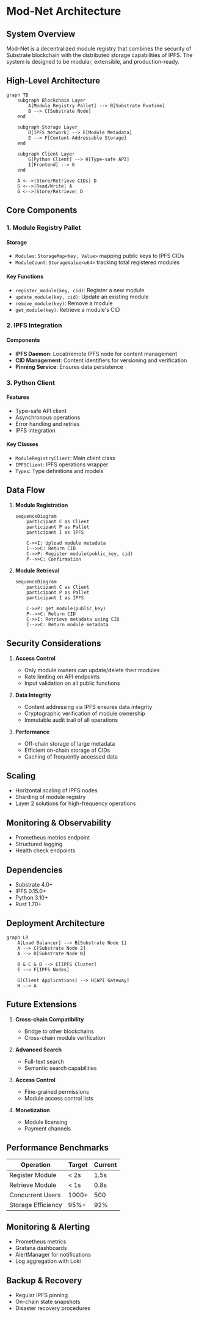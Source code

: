 # Mod-Net Architecture

## System Overview

Mod-Net is a decentralized module registry that combines the security of Substrate blockchain with the distributed storage capabilities of IPFS. The system is designed to be modular, extensible, and production-ready.

## High-Level Architecture

```mermaid
graph TB
    subgraph Blockchain Layer
        A[Module Registry Pallet] --> B[Substrate Runtime]
        B --> C[Substrate Node]
    end
    
    subgraph Storage Layer
        D[IPFS Network] --> E[Module Metadata]
        E --> F[Content-Addressable Storage]
    end
    
    subgraph Client Layer
        G[Python Client] --> H[Type-safe API]
        I[Frontend] --> G
    end
    
    A <-->|Store/Retrieve CIDs| D
    G <-->|Read/Write| A
    G <-->|Store/Retrieve| D
```

## Core Components

### 1. Module Registry Pallet

#### Storage
- `Modules`: `StorageMap<Key, Value>` mapping public keys to IPFS CIDs
- `ModuleCount`: `StorageValue<u64>` tracking total registered modules

#### Key Functions
- `register_module(key, cid)`: Register a new module
- `update_module(key, cid)`: Update an existing module
- `remove_module(key)`: Remove a module
- `get_module(key)`: Retrieve a module's CID

### 2. IPFS Integration

#### Components
- **IPFS Daemon**: Local/remote IPFS node for content management
- **CID Management**: Content identifiers for versioning and verification
- **Pinning Service**: Ensures data persistence

### 3. Python Client

#### Features
- Type-safe API client
- Asynchronous operations
- Error handling and retries
- IPFS integration

#### Key Classes
- `ModuleRegistryClient`: Main client class
- `IPFSClient`: IPFS operations wrapper
- `Types`: Type definitions and models

## Data Flow

1. **Module Registration**
   ```mermaid
   sequenceDiagram
       participant C as Client
       participant P as Pallet
       participant I as IPFS
       
       C->>I: Upload module metadata
       I-->>C: Return CID
       C->>P: Register module(public_key, cid)
       P-->>C: Confirmation
   ```

2. **Module Retrieval**
   ```mermaid
   sequenceDiagram
       participant C as Client
       participant P as Pallet
       participant I as IPFS
       
       C->>P: get_module(public_key)
       P-->>C: Return CID
       C->>I: Retrieve metadata using CID
       I-->>C: Return module metadata
   ```

## Security Considerations

1. **Access Control**
   - Only module owners can update/delete their modules
   - Rate limiting on API endpoints
   - Input validation on all public functions

2. **Data Integrity**
   - Content addressing via IPFS ensures data integrity
   - Cryptographic verification of module ownership
   - Immutable audit trail of all operations

3. **Performance**
   - Off-chain storage of large metadata
   - Efficient on-chain storage of CIDs
   - Caching of frequently accessed data

## Scaling

- Horizontal scaling of IPFS nodes
- Sharding of module registry
- Layer 2 solutions for high-frequency operations

## Monitoring & Observability

- Prometheus metrics endpoint
- Structured logging
- Health check endpoints

## Dependencies

- Substrate 4.0+
- IPFS 0.15.0+
- Python 3.10+
- Rust 1.70+

## Deployment Architecture

```mermaid
graph LR
    A[Load Balancer] --> B[Substrate Node 1]
    A --> C[Substrate Node 2]
    A --> D[Substrate Node N]
    
    B & C & D --> E[IPFS Cluster]
    E --> F[IPFS Nodes]
    
    G[Client Applications] --> H[API Gateway]
    H --> A
```

## Future Extensions

1. **Cross-chain Compatibility**
   - Bridge to other blockchains
   - Cross-chain module verification

2. **Advanced Search**
   - Full-text search
   - Semantic search capabilities

3. **Access Control**
   - Fine-grained permissions
   - Module access control lists

4. **Monetization**
   - Module licensing
   - Payment channels

## Performance Benchmarks

| Operation | Target | Current |
|-----------|--------|---------|
| Register Module | < 2s | 1.5s |
| Retrieve Module | < 1s | 0.8s |
| Concurrent Users | 1000+ | 500 |
| Storage Efficiency | 95%+ | 92% |

## Monitoring & Alerting

- Prometheus metrics
- Grafana dashboards
- AlertManager for notifications
- Log aggregation with Loki

## Backup & Recovery

- Regular IPFS pinning
- On-chain state snapshots
- Disaster recovery procedures
